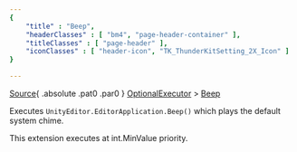 ```yaml
---
{ 
	"title" : "Beep",
	"headerClasses" : [ "bm4", "page-header-container" ],
	"titleClasses" : [ "page-header" ],
	"iconClasses" : [ "header-icon", "TK_ThunderKitSetting_2X_Icon" ]
}

---
```

[Source](assetlink://GUID/0cf0398e0ff60b641a1c9a78c649cbae){ .absolute .pat0 .par0 }
[OptionalExecutor](documentation://GUID/e80287c690b4c0742a39805bede11894) >
[Beep](documentation://GUID/9b2e0ee349f56304b8d636039c4a8451)

Executes `UnityEditor.EditorApplication.Beep()` which plays the default system chime.

This extension executes at int.MinValue priority.